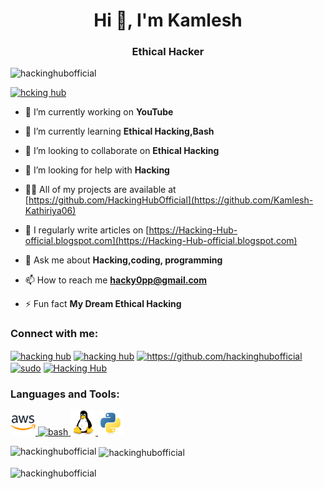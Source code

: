 <h1 align="center">Hi 👋, I'm Kamlesh</h1>
<h3 align="center">Ethical Hacker</h3>

<p align="left"> <img src="https://komarev.com/ghpvc/?username=hackinghubofficial&label=Profile%20views&color=0e75b6&style=flat" alt="hackinghubofficial" /> </p>

<p align="left"> <a href="https://twitter.com/hcking hub" target="blank"><img src="https://img.shields.io/twitter/follow/hcking hub?logo=twitter&style=for-the-badge" alt="hcking hub" /></a> </p>

- 🔭 I’m currently working on **YouTube**

- 🌱 I’m currently learning **Ethical Hacking,Bash**

- 👯 I’m looking to collaborate on **Ethical Hacking**

- 🤝 I’m looking for help with **Hacking**

- 👨‍💻 All of my projects are available at [https://github.com/HackingHubOfficial](https://github.com/Kamlesh-Kathiriya06)

- 📝 I regularly write articles on [https://Hacking-Hub-official.blogspot.com](https://Hacking-Hub-official.blogspot.com)

- 💬 Ask me about **Hacking,coding, programming**

- 📫 How to reach me **hacky0pp@gmail.com**

- ⚡ Fun fact **My Dream Ethical Hacking**

<h3 align="left">Connect with me:</h3>
<p align="left">

<a href="https://fb.com/hacking hub" target="blank"><img align="center" src="https://raw.githubusercontent.com/rahuldkjain/github-profile-readme-generator/master/src/images/icons/Social/facebook.svg" alt="hacking hub" height="30" width="40" /></a>
<a href="https://instagram.com/hacking hub" target="blank"><img align="center" src="https://raw.githubusercontent.com/rahuldkjain/github-profile-readme-generator/master/src/images/icons/Social/instagram.svg" alt="hacking hub" height="30" width="40" /></a>
<a href="https://youtube.com/channel/UCJX5jk0LVjvrYukpq8TioiA" target="blank"><img align="center" src="https://raw.githubusercontent.com/rahuldkjain/github-profile-readme-generator/master/src/images/icons/Social/youtube.svg" alt="https://github.com/hackinghubofficial" height="30" width="40" /></a>
<a href="https://www.leetcode.com/sudo" target="blank"><img align="center" src="https://raw.githubusercontent.com/rahuldkjain/github-profile-readme-generator/master/src/images/icons/Social/leet-code.svg" alt="sudo" height="30" width="40" /></a>
<a href="https://discord.gg/Hacking Hub" target="blank"><img align="center" src="https://raw.githubusercontent.com/rahuldkjain/github-profile-readme-generator/master/src/images/icons/Social/discord.svg" alt="Hacking Hub" height="30" width="40" /></a>
</p>

<h3 align="left">Languages and Tools:</h3>
<p align="left"> <a href="https://aws.amazon.com" target="_blank"> <img src="https://raw.githubusercontent.com/devicons/devicon/master/icons/amazonwebservices/amazonwebservices-original-wordmark.svg" alt="aws" width="40" height="40"/> </a> <a href="https://www.gnu.org/software/bash/" target="_blank"> <img src="https://www.vectorlogo.zone/logos/gnu_bash/gnu_bash-icon.svg" alt="bash" width="40" height="40"/> </a> <a href="https://www.linux.org/" target="_blank"> <img src="https://raw.githubusercontent.com/devicons/devicon/master/icons/linux/linux-original.svg" alt="linux" width="40" height="40"/> </a> <a href="https://www.python.org" target="_blank"> <img src="https://raw.githubusercontent.com/devicons/devicon/master/icons/python/python-original.svg" alt="python" width="40" height="40"/> </a> </p>

<p><img align="left" src="https://github-readme-stats.vercel.app/api/top-langs?username=hackinghubofficial&show_icons=true&locale=en&layout=compact" alt="hackinghubofficial" /></p>

<p>&nbsp;<img align="center" src="https://github-readme-stats.vercel.app/api?username=hackinghubofficial&show_icons=true&locale=en" alt="hackinghubofficial" /></p>

<p><img align="center" src="https://github-readme-streak-stats.herokuapp.com/?user=hackinghubofficial&" alt="hackinghubofficial" /></p>
